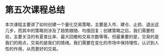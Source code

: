 # 第五次课程总结

本次课程主要讲了如何创建一个量化交易策略，主要是入市、建仓、止损、退出这几步，而其中的策略则涉及了趋势跟随、均值回复；创建策略之后，我们需要检验，主要关注的有夏普比率、最大回撤和交易次数等等。但最重要的是，交易的是我们的观点，交易的是我们的情绪。我们需要在变化的市场中保持理性，认识到人性的作用，从而更好的交易。


